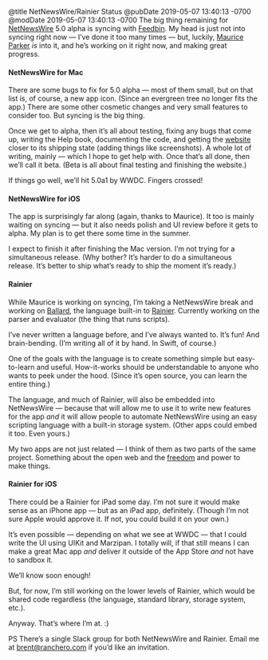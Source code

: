 @title NetNewsWire/Rainier Status
@pubDate 2019-05-07 13:40:13 -0700
@modDate 2019-05-07 13:40:13 -0700
The big thing remaining for [NetNewsWire](https://github.com/brentsimmons/NetNewsWire) 5.0 alpha is syncing with [Feedbin](https://feedbin.com/). My head is just not into syncing right now — I’ve done it too many times — but, luckily, [Maurice Parker](https://github.com/vincode-io) *is* into it, and he’s working on it right now, and making great progress.

#### NetNewsWire for Mac

There are some bugs to fix for 5.0 alpha — most of them small, but on that list is, of course, a new app icon. (Since an evergreen tree no longer fits the app.) There are some other cosmetic changes and very small features to consider too. But syncing is the big thing.

Once we get to alpha, then it’s all about testing, fixing any bugs that come up, writing the Help book, documenting the code, and getting the [website](https://ranchero.com/netnewswire/) closer to its shipping state (adding things like screenshots). A whole lot of writing, mainly — which I hope to get help with. Once that’s all done, then we’ll call it beta. (Beta is all about final testing and finishing the website.)

If things go well, we’ll hit 5.0a1 by WWDC. Fingers crossed!

#### NetNewsWire for iOS

The app is surprisingly far along (again, thanks to Maurice). It too is mainly waiting on syncing — but it also needs polish and UI review before it gets to alpha. My plan is to get there some time in the summer.

I expect to finish it after finishing the Mac version. I’m not trying for a simultaneous release. (Why bother? It’s harder to do a simultaneous release. It’s better to ship what’s ready to ship the moment it’s ready.)

#### Rainier

While Maurice is working on syncing, I’m taking a NetNewsWire break and working on [Ballard](https://github.com/brentsimmons/Ballard), the language built-in to [Rainier](https://github.com/brentsimmons/Rainier). Currently working on the parser and evaluator (the thing that runs scripts).

I’ve never written a language before, and I’ve always wanted to. It’s fun! And brain-bending. (I’m writing all of it by hand. In Swift, of course.)

One of the goals with the language is to create something simple but easy-to-learn and useful. How-it-works should be understandable to anyone who wants to peek under the hood. (Since it’s open source, you can learn the entire thing.)

The language, and much of Rainier, will also be embedded into NetNewsWire — because that will allow me to use it to write new features for the app *and* it will allow people to automate NetNewsWire using an easy scripting language with a built-in storage system. (Other apps could embed it too. Even yours.)

My two apps are not just related — I think of them as two parts of the same project. Something about the open web and the [freedom](http://inessential.com/2019/04/23/freedom) and power to make things.

#### Rainier for iOS

There could be a Rainier for iPad some day. I’m not sure it would make sense as an iPhone app — but as an iPad app, definitely. (Though I’m not sure Apple would approve it. If not, you could build it on your own.)

It’s even possible — depending on what we see at WWDC — that I could write the UI using UIKit and Marzipan. I totally will, if that still means I can make a great Mac app *and* deliver it outside of the App Store *and* not have to sandbox it.

We’ll know soon enough!

But, for now, I’m still working on the lower levels of Rainier, which would be shared code regardless (the language, standard library, storage system, etc.).

Anyway. That’s where I’m at. :)

PS There’s a single Slack group for both NetNewsWire and Rainier. Email me at brent@ranchero.com if you’d like an invitation.
